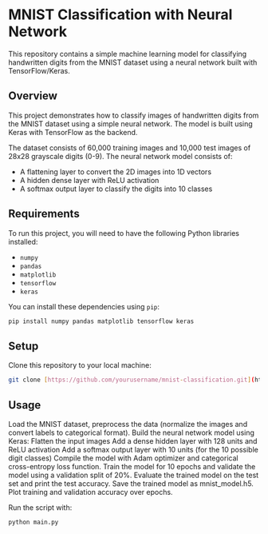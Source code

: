 # MNIST Classification with Neural Network

This repository contains a simple machine learning model for classifying handwritten digits from the MNIST dataset using a neural network built with TensorFlow/Keras.

## Overview

This project demonstrates how to classify images of handwritten digits from the MNIST dataset using a simple neural network. The model is built using Keras with TensorFlow as the backend.

The dataset consists of 60,000 training images and 10,000 test images of 28x28 grayscale digits (0-9). The neural network model consists of:
- A flattening layer to convert the 2D images into 1D vectors
- A hidden dense layer with ReLU activation
- A softmax output layer to classify the digits into 10 classes

## Requirements

To run this project, you will need to have the following Python libraries installed:

- `numpy`
- `pandas`
- `matplotlib`
- `tensorflow`
- `keras`

You can install these dependencies using `pip`:

```bash
pip install numpy pandas matplotlib tensorflow keras
```

## Setup
Clone this repository to your local machine:
```bash
git clone [https://github.com/yourusername/mnist-classification.git](https://github.com/AnnaFeleki/Machine-Learning-Projects/tree/main/Image%20Classification/minst_classification)
```


## Usage
Load the MNIST dataset, preprocess the data (normalize the images and convert labels to categorical format).
Build the neural network model using Keras:
Flatten the input images
Add a dense hidden layer with 128 units and ReLU activation
Add a softmax output layer with 10 units (for the 10 possible digit classes)
Compile the model with Adam optimizer and categorical cross-entropy loss function.
Train the model for 10 epochs and validate the model using a validation split of 20%.
Evaluate the trained model on the test set and print the test accuracy.
Save the trained model as mnist_model.h5.
Plot training and validation accuracy over epochs.

Run the script with:
```bash
python main.py
```
